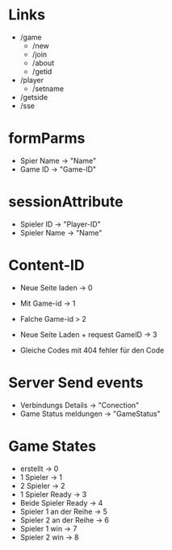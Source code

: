 # Links 
  - /game
    - /new
    - /join
    - /about
    - /getid
  - /player
    - /setname
  - /getside
  - /sse

# formParms
  - Spier Name -> "Name"
  - Game ID -> "Game-ID"

# sessionAttribute
  - Spieler ID -> "Player-ID"  
  - Spieler Name -> "Name"

# Content-ID
  - Neue Seite laden -> 0
  - Mit Game-id -> 1
  - Falche Game-id > 2 
  - Neue Seite Laden + request GameID -> 3

  - Gleiche Codes mit 404 fehler für den Code

# Server Send events
  - Verbindungs Details -> "Conection"
  - Game Status meldungen -> "GameStatus"

# Game States 
  - erstellt -> 0 
  - 1 Spieler -> 1
  - 2 Spieler -> 2
  - 1 Spieler Ready -> 3
  - Beide Spieler Ready -> 4
  - Spieler 1 an der Reihe -> 5
  - Spieler 2 an der Reihe -> 6
  - Spieler 1 win -> 7
  - Spieler 2 win -> 8 